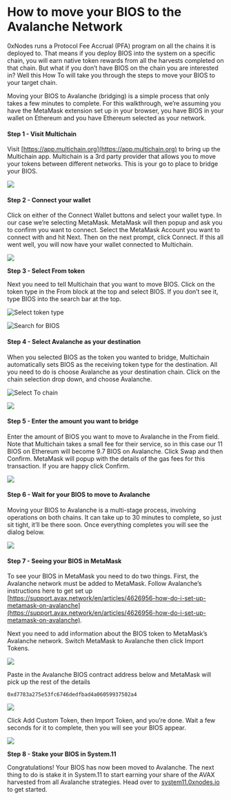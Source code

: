 # How to move your BIOS to the Avalanche Network

0xNodes runs a Protocol Fee Accrual (PFA) program on all the chains it is deployed to. That means if you deploy BIOS into the system on a specific chain, you will earn native token rewards from all the harvests completed on that chain. But what if you don’t have BIOS on the chain you are interested in? Well this How To will take you through the steps to move your BIOS to your target chain.

Moving your BIOS to Avalanche (bridging) is a simple process that only takes a few minutes to complete. For this walkthrough, we’re assuming you have the MetaMask extension set up in your browser, you have BIOS in your wallet on Ethereum and you have Ethereum selected as your network.

#### **Step 1 - Visit Multichain**

Visit [https://app.multichain.org](https://app.multichain.org) to bring up the Multichain app. Multichain is a 3rd party provider that allows you to move your tokens between different networks. This is your go to place to bridge your BIOS.

![](../.gitbook/assets/multichain-app-not-connected.png)

#### **Step 2 - Connect your wallet**

Click on either of the Connect Wallet buttons and select your wallet type. In our case we’re selecting MetaMask. MetaMask will then popup and ask you to confirm you want to connect. Select the MetaMask Account you want to connect with and hit Next. Then on the next prompt, click Connect. If this all went well, you will now have your wallet connected to Multichain.

![](../.gitbook/assets/multichain-connect-to-wallet-with-arrow.png)

**Step 3 - Select From token**

Next you need to tell Multichain that you want to move BIOS. Click on the token type in the From block at the top and select BIOS. If you don’t see it, type BIOS into the search bar at the top.

![Select token type](../.gitbook/assets/multichain-from-select-token-type.png)

![Search for BIOS](../.gitbook/assets/multichain-select-bios-from-list.png)

#### **Step 4 - Select Avalanche as your destination**

When you selected BIOS as the token you wanted to bridge, Multichain automatically sets BIOS as the receiving token type for the destination. All you need to do is choose Avalanche as your destination chain. Click on the chain selection drop down, and choose Avalanche.

![Select To chain](../.gitbook/assets/multichain-select-to-chain-with-arrow.png)

![](../.gitbook/assets/multichain-to-chain-dialog-with-arrow-avalanche.png)

#### **Step 5 - Enter the amount you want to bridge**

Enter the amount of BIOS you want to move to Avalanche in the From field. Note that Multichain takes a small fee for their service, so in this case our 11 BIOS on Ethereum will become 9.7 BIOS on Avalanche. Click Swap and then Confirm. MetaMask will popup with the details of the gas fees for this transaction. If you are happy click Confirm.

![](../.gitbook/assets/multichain-swap-amount-fantom.png)

#### **Step 6 - Wait for your BIOS to move to Avalanche**

Moving your BIOS to Avalanche is a multi-stage process, involving operations on both chains. It can take up to 30 minutes to complete, so just sit tight, it’ll be there soon. Once everything completes you will see the dialog below.

![](../.gitbook/assets/multichain-transaction-complete-with-arrow-avalanche.png)

#### **Step 7 - Seeing your BIOS in MetaMask**

To see your BIOS in MetaMask you need to do two things. First, the Avalanche network must be added to MetaMask. Follow Avalanche’s instructions here to get set up [https://support.avax.network/en/articles/4626956-how-do-i-set-up-metamask-on-avalanche](https://support.avax.network/en/articles/4626956-how-do-i-set-up-metamask-on-avalanche).

Next you need to add information about the BIOS token to MetaMask’s Avalanche network. Switch MetaMask to Avalanche then click Import Tokens.

![](../.gitbook/assets/metamask-import-token.png)

Paste in the Avalanche BIOS contract address below and MetaMask will pick up the rest of the details

```
0xd7783a275e53fc6746dedfbad4a06059937502a4
```

![](../.gitbook/assets/metamask-add-avalanche-token.png)

Click Add Custom Token, then Import Token, and you’re done. Wait a few seconds for it to complete, then you will see your BIOS appear.

![](../.gitbook/assets/metamask-token-imported-avalanche.png)

**Step 8 - Stake your BIOS in System.11**

Congratulations! Your BIOS has now been moved to Avalanche. The next thing to do is stake it in System.11 to start earning your share of the AVAX harvested from all Avalanche strategies. Head over to [system11.0xnodes.io](http://system11.0xnodes.io) to get started.
